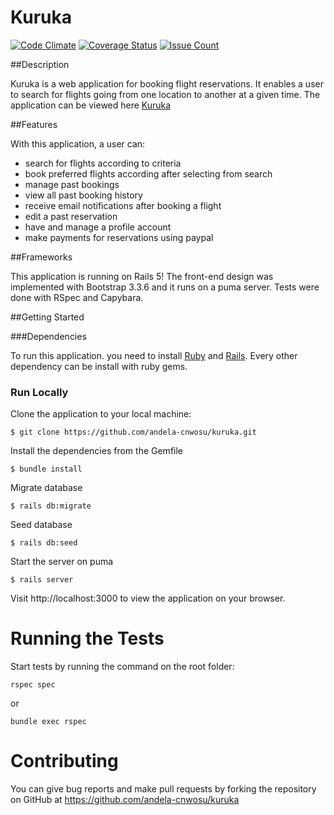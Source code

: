 # Kuruka

[![Code Climate](https://codeclimate.com/github/andela-cnwosu/kuruka/badges/gpa.svg)](https://codeclimate.com/github/andela-cnwosu/kuruka)
[![Coverage Status](https://coveralls.io/repos/github/andela-cnwosu/kuruka/badge.svg?branch=develop)](https://coveralls.io/github/andela-cnwosu/kuruka?branch=develop)
[![Issue Count](https://codeclimate.com/github/andela-cnwosu/kuruka/badges/issue_count.svg)](https://codeclimate.com/github/andela-cnwosu/kuruka)

##Description

Kuruka is a web application for booking flight reservations. It enables a user to search for flights going from one location to another at a given time.
The application can be viewed here [Kuruka](http://kuruka.herokuapp.com)

##Features

With this application, a user can:

* search for flights according to criteria
* book preferred flights according after selecting from search 
* manage past bookings
* view all past booking history
* receive email notifications after booking a flight
* edit a past reservation
* have and manage a profile account
* make payments for reservations using paypal

##Frameworks

This application is running on Rails 5!
The front-end design was implemented with Bootstrap 3.3.6 and it runs on a puma server.
Tests were done with RSpec and Capybara.

##Getting Started

###Dependencies

To run this application. you need to install <a href="https://www.ruby-lang.org" target ="blank">Ruby</a>  and <a href="http://rubyonrails.org/" target="blank">Rails</a>. Every other dependency can be install with ruby gems.

### Run Locally

Clone the application to your local machine:

```
$ git clone https://github.com/andela-cnwosu/kuruka.git
```

Install the dependencies from the Gemfile

```
$ bundle install
```

Migrate database

```
$ rails db:migrate
```

Seed database

```
$ rails db:seed
```

Start the server on puma

```
$ rails server
```
Visit http://localhost:3000 to view the application on your browser.

# Running the Tests

Start tests by running the command on the root folder:

```
rspec spec
```
or

```
bundle exec rspec
```

# Contributing

You can give bug reports and make pull requests by forking the repository on GitHub at https://github.com/andela-cnwosu/kuruka
